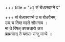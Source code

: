 +++
title = "०२ सं चेध्यस्वाग्ने प्र"

+++
सं चेध्यस्वाग्ने प्र च बोधयैनम्  
उच् च तिष्ठ महते सौभगाय ।  
मा ते रिषन्न् उपसत्तारो अत्र  
ब्राह्मणास् ते यशसः सन्तु मान्ये ॥